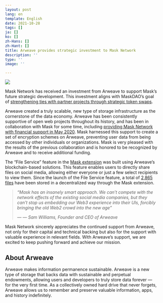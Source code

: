 ```yaml
---
layout: post
lang: en
template: English
date: 2021-10-28
tags: []
ja: []
ko: []
zh-Hans: []
zh-Hant: []
title: Arweave provides strategic investment to Mask Network
description: ''
type: ''
image: ''

---
```

![](https://miro.medium.com/max/700/0*I6LByRjKI_3VQeql)

Mask Network has received an investment from Arweave to support Mask’s future strategic development. This investment aligns with MaskDAO’s goal of [strengthening ties with partner projects through strategic token swaps](https://snapshot.org/#/masknetwork.eth/proposal/QmTNXDrx2xwrFZoU96dfPXe8p5DwCmZLBEGc7VoxMU66eL).

Arweave created a truly scalable, new type of storage infrastructure as the cornerstone of the data economy. Arweave has been consistently supportive of open web projects throughout its history, and has been in collaboration with Mask for some time, including [providing Mask Network with financial support in May 2020](https://news.mask.io/2020/05/19/maskbook-received-financial-support-from-arweave). Mask harnessed this support to create a set of encryption schemes on Arweave, preventing user data from being accessed by other individuals or organizations. Mask is very pleased with the results of the previous collaboration and is honored to be recognized by Arweave and to receive additional funding.

The “File Service” feature in the [Mask extension](https://chrome.google.com/webstore/detail/mask-network/jkoeaghipilijlahjplgbfiocjhldnap?hl=en) was built using Arweave’s blockchain-based solutions. This feature enables users to directly share files on social media, allowing either everyone or just a few select recipients to view them. Since the launch of the File Service feature, a total of [2,865 files](https://viewblock.io/arweave/address/tk16dcssff8nPg58N86_HfJEnh1Osm6qJ3Y2Y538Rg4) have been stored in a decentralized way through the Mask extension.

> _“Mask has an insanely smart approach. We can’t compete with the network effects of the existing social media companies, but they can’t stop us embedding our Web3 experience into their UIs, forcibly bringing the old Web2 crowd into the new age”_
>
> _— — Sam Williams, Founder and CEO of Arweave_

Mask Network sincerely appreciates the continued support from Arweave, not only for their capital and technical backing but also for the support with valuable experience in relevant fields. With Arweave’s support, we are excited to keep pushing forward and achieve our mission.

## **About Arweave**

Arweave makes information permanence sustainable. Arweave is a new type of storage that backs data with sustainable and perpetual endowments, allowing users and developers to truly store data forever — for the very first time. As a collectively owned hard drive that never forgets, Arweave allows us to remember and preserve valuable information, apps, and history indefinitely.